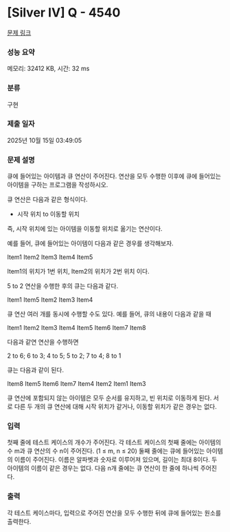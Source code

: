 # [Silver IV] Q - 4540 

[문제 링크](https://www.acmicpc.net/problem/4540) 

### 성능 요약

메모리: 32412 KB, 시간: 32 ms

### 분류

구현

### 제출 일자

2025년 10월 15일 03:49:05

### 문제 설명

<p>큐에 들어있는 아이템과 큐 연산이 주어진다. 연산을 모두 수행한 이후에 큐에 들어있는 아이템을 구하는 프로그램을 작성하시오.</p>

<p>큐 연산은 다음과 같은 형식이다.</p>

<ul>
	<li>시작 위치 to 이동할 위치</li>
</ul>

<p>즉, 시작 위치에 있는 아이템을 이동할 위치로 옮기는 연산이다.</p>

<p>예를 들어, 큐에 들어있는 아이템이 다음과 같은 경우를 생각해보자.</p>

<p>Item1 Item2 Item3 Item4 Item5</p>

<p>Item1의 위치가 1번 위치, Item2의 위치가 2번 위치 이다.</p>

<p>5 to 2 연산을 수행한 후의 큐는 다음과 같다.</p>

<p>Item1 Item5 Item2 Item3 Item4</p>

<p>큐 연산 여러 개를 동시에 수행할 수도 있다. 예를 들어, 큐의 내용이 다음과 같을 때</p>

<p>Item1 Item2 Item3 Item4 Item5 Item6 Item7 Item8</p>

<p>다음과 같연 연산을 수행하면</p>

<p>2 to 6; 6 to 3; 4 to 5; 5 to 2; 7 to 4; 8 to 1</p>

<p>큐는 다음과 같이 된다.</p>

<p>Item8 Item5 Item6 Item7 Item4 Item2 Item1 Item3</p>

<p>큐 연산에 포함되지 않는 아이템은 모두 순서를 유지하고, 빈 위치로 이동하게 된다. 서로 다른 두 개의 큐 연산에 대해 시작 위치가 같거나, 이동할 위치가 같은 경우는 없다.</p>

### 입력 

 <p>첫째 줄에 테스트 케이스의 개수가 주어진다. 각 테스트 케이스의 첫째 줄에는 아이템의 수 m과 큐 연산의 수 n이 주어진다. (1 ≤ m, n ≤ 20) 둘째 줄에는 큐에 들어있는 아이템의 이름이 주어진다. 이름은 알파벳과 숫자로 이루어져 있으며, 길이는 최대 8이다. 두 아이템의 이름이 같은 경우는 없다. 다음 n개 줄에는 큐 연산이 한 줄에 하나씩 주어진다.</p>

### 출력 

 <p>각 테스트 케이스마다, 입력으로 주어진 연산을 모두 수행한 뒤에 큐에 들어있는 원소를 출력한다.</p>

